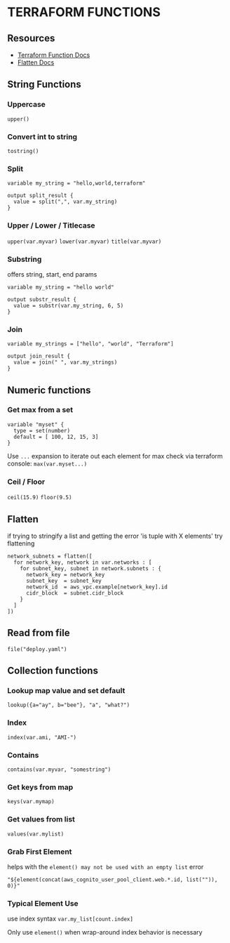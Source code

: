 # TERRAFORM FUNCTIONS

## Resources

- [Terraform Function Docs](https://www.terraform.io/docs/configuration/functions.html)
- [Flatten Docs](https://www.terraform.io/docs/configuration/functions/flatten.html)

## String Functions

### Uppercase

`upper()`

### Convert int to string

`tostring()`

### Split

```hcl
variable my_string = "hello,world,terraform"

output split_result {
  value = split(",", var.my_string)
}
```

### Upper / Lower / Titlecase
`upper(var.myvar)`
`lower(var.myvar)`
`title(var.myvar)`

### Substring
offers string, start, end params
```hcl
variable my_string = "hello world"

output substr_result {
  value = substr(var.my_string, 6, 5)
}
```

### Join
```hcl
variable my_strings = ["hello", "world", "Terraform"]

output join_result {
  value = join(" ", var.my_strings)
}
```

## Numeric functions

### Get max from a set

```hcl
variable "myset" {
  type = set(number)
  default = [ 100, 12, 15, 3]
}
```

Use `...` expansion to iterate out each element for max check
via terraform console: `max(var.myset...)`

### Ceil / Floor
`ceil(15.9)`
`floor(9.5)`

## Flatten

if trying to stringify a list and getting the error 'is tuple with X elements'
try flattening

```hcl
network_subnets = flatten([
  for network_key, network in var.networks : [
    for subnet_key, subnet in network.subnets : {
      network_key = network_key
      subnet_key  = subnet_key
      network_id  = aws_vpc.example[network_key].id
      cidr_block  = subnet.cidr_block
    }
  ]
])
```

## Read from file
`file("deploy.yaml")`

## Collection functions

### Lookup map value and set default

`lookup({a="ay", b="bee"}, "a", "what?")`

### Index
`index(var.ami, "AMI-")`

### Contains
`contains(var.myvar, "somestring")`

### Get keys from map
`keys(var.mymap)`

### Get values from list
`values(var.mylist)`

### Grab First Element

helps with the `element() may not be used with an empty list` error

`"${element(concat(aws_cognito_user_pool_client.web.*.id, list("")), 0)}"`

### Typical Element Use

use index syntax `var.my_list[count.index]`

Only use `element()` when wrap-around index behavior is necessary
